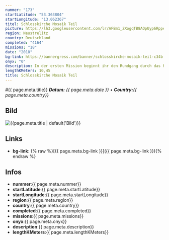 ```yaml
---
nummer: "173"
startLatitude: "53.363804"
startLongitude: "13.062367"
titel: Schlosskirche Mosaik Teil
picture: https://lh3.googleusercontent.com/lr/AFBm1_ZXogqTB8AOpUyp6RppepT-c_EDMdL_YyLPZ8RtAGRzDX1s-OWXmxnS7cDjwvvMWf2h0qw9MgUxPYPCtJlRhtqSCuQ93X64ib_XD1eJq2SFI8WPpnKFzReQXlxCjOvlaE7qu4aLJERMMVYczWb1VdTcjCV4l0WsVboJDl_iaHtIsFQ4d0ub7pV0wuCmazeEs-6bs_8esyAkagv4Zkkt91-qYMBnGT37mud6qIJNfflt0pvPph2KNhQoshosiqM0-yAztZV7kaK6kutFJxk-Et7TwpKbUr0NB5cbEEkwOax4cbJ2oz2xd-JaN3lb_VqXlhPXHvVkNRmhq6W166FN89cm4oasKIv2R0EXoGn4EVtzO0KA-4Juz0w642pA0VT0dkZa-K0WrlqXzgIU1TUQ7u0zJfycDAhjiVUPrL7VX4l_2lf4d1sYpHrrtf1pqpiy8XgND5rr4JwGqYr2uvai6GLogZ9OlOYKL8rh0Fwxox5lPDW8z7f2Wn00BVKPScAeD89LRI97ncbCZcSt6nhstMhVJk_3GM8TXhvoTey7Od_HoExYvSmUs3z0nc8lriTW0UO3na-nk_6VWjG8eng_7sZ3G7BcpDGMooikSsYFvmmwyi6ra3kghW6Fhapd81V9xQkA4-RotRSVTMnuU-INcrPIZqiC3J6-rRYR1SGfs-ky1VcAgHCc4fCorTs985EFihcPdpJ5mBtZyaibf3t4up1IeuUCmIlkbAoKhK90JE5PWrxXqMjPHWAUgGLQZRtGaMuRA-XXJxOjeNw2q_KdCQAwl_GECwCYWdz5Gu9CoMhn4GAix_a2GAC2aovrmlc_icWYBuFoBbdS78CvUY9fdWXK9SMSf8qlEd0L
region: Neustrelitz
country: Deutschland
completed: "4164"
missions: "18"
date: "2018"
bg-link: https://bannergress.com/banner/schlosskirche-mosaik-teil-c34b
onyx: "0"
description: In der ersten Mission beginnt ihr den Rundgang durch das historische Neustrelitz am Markt. Die Tour  führt euch durch die Innenstadt von Neustrelitz. Am besten, ihr macht die Missionen zu Fuß.
lengthKMeters: 10,45
title: Schlosskirche Mosaik Teil
---
```


#{{ page.meta.title}}
_**Datum:** {{ page.meta.date }} • **Country:**{{ page.meta.country}}_

## Bild
![{{page.meta.title | default('Bild')}}]({{page.meta.picture}})

## Links
- **bg-link**: {% raw %}[{{ page.meta.bg-link }}]({{ page.meta.bg-link }}){% endraw %}

## Infos
- **nummer**:{{ page.meta.nummer}}
- **startLatitude**:{{ page.meta.startLatitude}}
- **startLongitude**:{{ page.meta.startLongitude}}
- **region**:{{ page.meta.region}}
- **country**:{{ page.meta.country}}
- **completed**:{{ page.meta.completed}}
- **missions**:{{ page.meta.missions}}
- **onyx**:{{ page.meta.onyx}}
- **description**:{{ page.meta.description}}
- **lengthKMeters**:{{ page.meta.lengthKMeters}}

